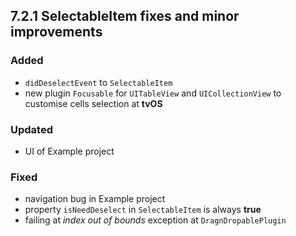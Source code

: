 ## 7.2.1 SelectableItem fixes and minor improvements
### Added
- `didDeselectEvent` to `SelectableItem`
- new plugin `Focusable` for `UITableView` and `UICollectionView` to customise cells selection at **tvOS**

### Updated

- UI of Example project

### Fixed

- navigation bug in Example project
- property `isNeedDeselect` in `SelectableItem` is always **true**
- failing at *index out of bounds* exception at `DragnDropablePlugin`
